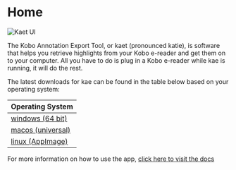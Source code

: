 # Home

![Kaet UI](https://raw.githubusercontent.com/adelynflowers/KoboAnnotationExportTool/master/readme-images/base.png)

The Kobo Annotation Export Tool, or kaet (pronounced katie), is software that helps you retrieve highlights from your Kobo e-reader and get them on to your computer. All you have to do is plug in a Kobo e-reader while kae is running, it will do the rest.

The latest downloads for kae can be found in the table below based on your operating system:

| Operating System |
| ----------------- |
| [windows (64 bit)](https://github.com/adelynflowers/KoboAnnotationExportTool/releases/download/latest/kaet-0.1-win64.msi) |
| [macos (universal)](https://github.com/adelynflowers/KoboAnnotationExportTool/releases/download/latest/kaet-0.1-Darwin.dmg) |
| [linux (AppImage)](https://github.com/adelynflowers/KoboAnnotationExportTool/releases/download/latest/kaet-x86_64.AppImage) |

For more information on how to use the app, [click here to visit the docs](https://adelynflowers.github.io/KoboAnnotationExportTool)